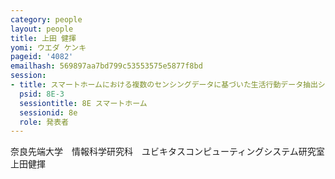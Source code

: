 ```yaml
---
category: people
layout: people
title: 上田 健揮
yomi: ウエダ ケンキ
pageid: '4082'
emailhash: 569897aa7bd799c53553575e5877f8bd
session:
- title: スマートホームにおける複数のセンシングデータに基づいた生活行動データ抽出システムの提案
  psid: 8E-3
  sessiontitle: 8E スマートホーム
  sessionid: 8e
  role: 発表者
---
```

奈良先端大学　情報科学研究科　ユビキタスコンピューティングシステム研究室　上田健揮